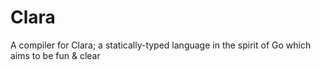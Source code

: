 # Clara

A compiler for Clara; a statically-typed language in the spirit of Go which aims to be fun & clear 
